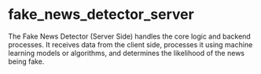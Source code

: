 # fake_news_detector_server
The Fake News Detector (Server Side) handles the core logic and backend processes. It receives data from the client side, processes it using machine learning models or algorithms, and determines the likelihood of the news being fake. 
